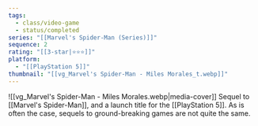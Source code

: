 ```yaml
---
tags:
  - class/video-game
  - status/completed
series: "[[Marvel's Spider-Man (Series)]]"
sequence: 2
rating: "[[3-star|⭐️⭐️⭐️]]"
platform:
  - "[[PlayStation 5]]"
thumbnail: "[[vg_Marvel's Spider-Man - Miles Morales_t.webp]]"
---
```

![[vg_Marvel's Spider-Man - Miles Morales.webp|media-cover]]
Sequel to [[Marvel's Spider-Man]], and a launch title for the [[PlayStation 5]]. As is often the case, sequels to ground-breaking games are not quite the same.
